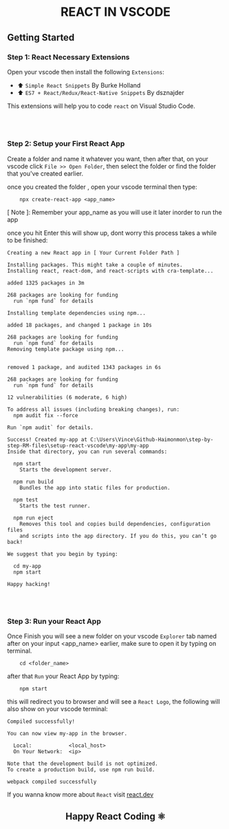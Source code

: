 <h1 align="center"> REACT IN VSCODE </h1>

##
## Getting Started
### Step 1: React Necessary Extensions
Open your vscode then install the following ` Extensions `:

* ⬆️ ` Simple React Snippets ` By Burke Holland
* ⬆️ `ES7 + React/Redux/React-Native Snippets` By dsznajder

This extensions will help you to  code ` react ` on Visual Studio Code.
##

<br>

### Step 2: Setup your First React App
Create a folder and name it whatever you want, then after that, on your vscode click ` File >> Open Folder `, then select the folder or find the folder that you've created earlier.

once you created the folder , open your vscode terminal then type:
```
    npx create-react-app <app_name>
```

[ Note ]: Remember your app_name as you will use it later inorder to run the app

once you hit Enter this will show up, dont worry this process takes a while to be finished:
```
Creating a new React app in [ Your Current Folder Path ]

Installing packages. This might take a couple of minutes.
Installing react, react-dom, and react-scripts with cra-template...

added 1325 packages in 3m

268 packages are looking for funding
  run `npm fund` for details

Installing template dependencies using npm...

added 18 packages, and changed 1 package in 10s

268 packages are looking for funding
  run `npm fund` for details
Removing template package using npm...


removed 1 package, and audited 1343 packages in 6s

268 packages are looking for funding
  run `npm fund` for details

12 vulnerabilities (6 moderate, 6 high)

To address all issues (including breaking changes), run:
  npm audit fix --force

Run `npm audit` for details.

Success! Created my-app at C:\Users\Vince\Github-Haimonmon\step-by-step-RM-files\setup-react-vscode\my-app\my-app
Inside that directory, you can run several commands:

  npm start
    Starts the development server.

  npm run build
    Bundles the app into static files for production.

  npm test
    Starts the test runner.

  npm run eject
    Removes this tool and copies build dependencies, configuration files
    and scripts into the app directory. If you do this, you can’t go back!

We suggest that you begin by typing:

  cd my-app
  npm start

Happy hacking!
```
##

<br>

### Step 3: Run your React App

Once Finish you will see a new folder on your vscode ` Explorer ` tab named after on your input <app_name> earlier, make sure to open it by typing on terminal.
```
    cd <folder_name>
```

after that ` Run ` your React App by typing:
```
    npm start
```

this will redirect you to browser and will see a ` React Logo `, the following will also show on your vscode terminal:

```
Compiled successfully!

You can now view my-app in the browser.

  Local:            <local_host>
  On Your Network:  <ip>

Note that the development build is not optimized.
To create a production build, use npm run build.

webpack compiled successfully
```
If you wanna know more about ` React ` visit [react.dev](https://react.dev/)
##
<h2 align = "center" > Happy React Coding ⚛️ </h2>